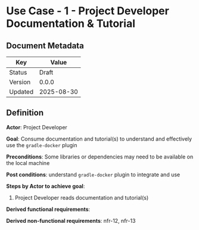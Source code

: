 # Use Case - 1 - Project Developer Documentation & Tutorial

## Document Metadata

| Key     | Value      |
|---------|------------|
| Status  | Draft      |
| Version | 0.0.0      |
| Updated | 2025-08-30 |

## Definition

**Actor**: Project Developer

**Goal**: Consume documentation and tutorial(s) to understand and effectively use the `gradle-docker` plugin

**Preconditions**: Some libraries or dependencies may need to be available on the local machine

**Post conditions**: understand `gradle-docker` plugin to integrate and use

**Steps by Actor to achieve goal**:
1. Project Developer reads documentation and tutorial(s)

**Derived functional requirements**:

**Derived non-functional requirements**: nfr-12, nfr-13 
